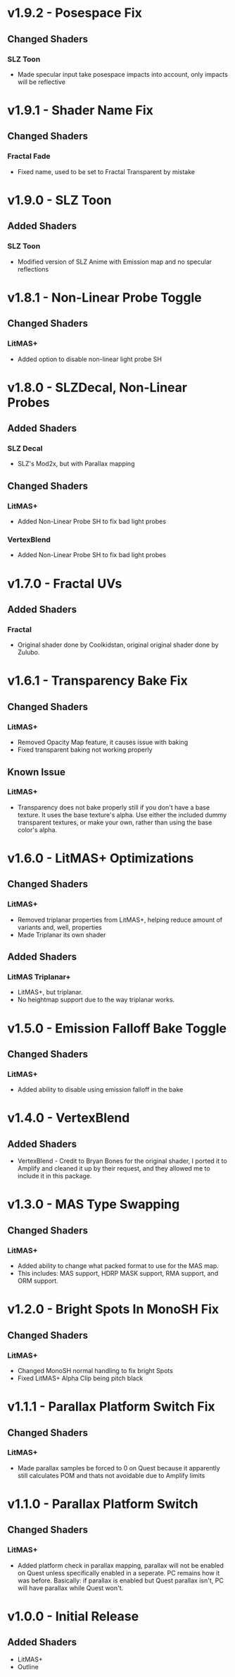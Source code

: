# v1.9.2 - Posespace Fix
## Changed Shaders
### SLZ Toon
* Made specular input take posespace impacts into account, only impacts will be reflective

# v1.9.1 - Shader Name Fix
## Changed Shaders
### Fractal Fade
* Fixed name, used to be set to Fractal Transparent by mistake

# v1.9.0 - SLZ Toon
## Added Shaders
### SLZ Toon
* Modified version of SLZ Anime with Emission map and no specular reflections

# v1.8.1 - Non-Linear Probe Toggle
## Changed Shaders
### LitMAS+
* Added option to disable non-linear light probe SH

# v1.8.0 - SLZDecal, Non-Linear Probes
## Added Shaders
### SLZ Decal
* SLZ's Mod2x, but with Parallax mapping
## Changed Shaders
### LitMAS+
* Added Non-Linear Probe SH to fix bad light probes
### VertexBlend
* Added Non-Linear Probe SH to fix bad light probes

# v1.7.0 - Fractal UVs
## Added Shaders
### Fractal
* Original shader done by Coolkidstan, original original shader done by Zulubo.

# v1.6.1 - Transparency Bake Fix
## Changed Shaders
### LitMAS+
* Removed Opacity Map feature, it causes issue with baking
* Fixed transparent baking not working properly
## Known Issue
### LitMAS+
* Transparency does not bake properly still if you don't have a base texture. It uses the base texture's alpha. Use either the included dummy transparent textures, or make your own, rather than using the base color's alpha.

# v1.6.0 - LitMAS+ Optimizations
## Changed Shaders
### LitMAS+
* Removed triplanar properties from LitMAS+, helping reduce amount of variants and, well, properties
* Made Triplanar its own shader
## Added Shaders
### LitMAS Triplanar+
* LitMAS+, but triplanar.
* No heightmap support due to the way triplanar works.

# v1.5.0 - Emission Falloff Bake Toggle
## Changed Shaders
### LitMAS+
* Added ability to disable using emission falloff in the bake

# v1.4.0 - VertexBlend
## Added Shaders
* VertexBlend - Credit to Bryan Bones for the original shader, I ported it to Amplify and cleaned it up by their request, and they allowed me to include it in this package.

# v1.3.0 - MAS Type Swapping
## Changed Shaders
### LitMAS+
* Added ability to change what packed format to use for the MAS map.
* This includes: MAS support, HDRP MASK support, RMA support, and ORM support.

# v1.2.0 - Bright Spots In MonoSH Fix
## Changed Shaders
### LitMAS+
* Changed MonoSH normal handling to fix bright Spots
* Fixed LitMAS+ Alpha Clip being pitch black

# v1.1.1 - Parallax Platform Switch Fix
## Changed Shaders
### LitMAS+
* Made parallax samples be forced to 0 on Quest because it apparently still calculates POM and thats not avoidable due to Amplify limits

# v1.1.0 - Parallax Platform Switch
## Changed Shaders
### LitMAS+
* Added platform check in parallax mapping, parallax will not be enabled on Quest unless specifically enabled in a seperate. PC remains how it was before. Basically: if parallax is enabled but Quest parallax isn't, PC will have parallax while Quest won't.

# v1.0.0 - Initial Release
## Added Shaders
* LitMAS+
* Outline